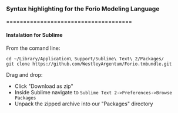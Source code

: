 ### Syntax highlighting for the Forio Modeling Language
=====================================
#### Instalation for Sublime
From the comand line:

    cd ~/Library/Application\ Support/Sublime\ Text\ 2/Packages/
    git clone https://github.com/WestleyArgentum/Forio.tmbundle.git

Drag and drop:
- Click "Download as zip"
- Inside Sublime navigate to `Sublime Text 2->Preferences->Browse Packages`
- Unpack the zipped archive into our "Packages" directory

